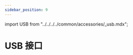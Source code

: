 ```yaml
---
sidebar_position: 9
---
```


import USB from "../../../../common/accessories/\_usb.mdx";

# USB 接口

<USB product="ROCK 2A" model="rock-2a" usb_dev="sda" usb_dev_img="/img/rock2a/rock2a-lsblk-usb.webp" usb_dev_sd_read_time="3.35508 s" usb_dev_sd_read_speed="31.3 MB/s" usb_dev_sd_write_time="5.12891 s" usb_dev_sd_write_speed="20.4 MB/s" />